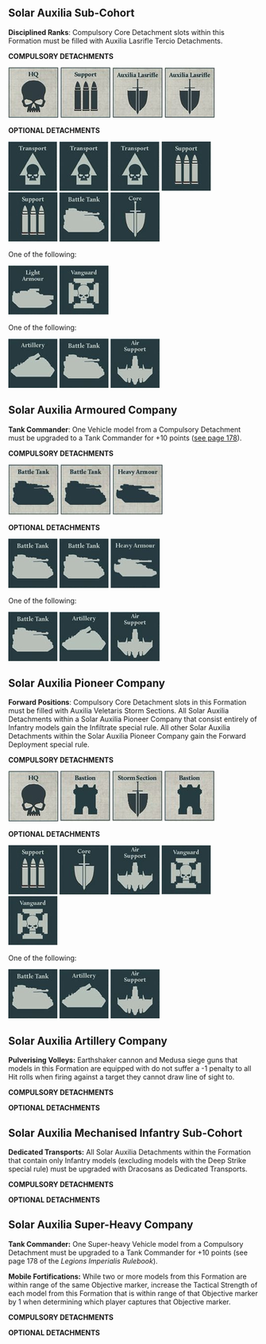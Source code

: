## Solar Auxilia Sub-Cohort

**Disciplined Ranks**: Compulsory Core Detachment slots within this Formation must be filled with Auxilia Lasrifle Tercio Detachments.

**COMPULSORY DETACHMENTS** 

[![](../media/the_solar_auxilia/compulsory_hq.jpg)](../detachments/#hq-detachments) [![](../media/the_solar_auxilia/compulsory_support.jpg)](../detachments/#support-detachments) ![](../media/the_solar_auxilia/compulsory_auxilia_lasrifle.jpg) ![](../media/the_solar_auxilia/compulsory_auxilia_lasrifle.jpg) 

**OPTIONAL DETACHMENTS**

[![](../media/the_solar_auxilia/optional_transport.jpg)](../detachments/#transport-detachments) [![](../media/the_solar_auxilia/optional_transport.jpg)](../detachments/#transport-detachments) [![](../media/the_solar_auxilia/optional_transport.jpg)](../detachments/#transport-detachments) [![](../media/the_solar_auxilia/optional_support.jpg)](../detachments/#support-detachments) [![](../media/the_solar_auxilia/optional_support.jpg)](../detachments/#support-detachments) [![](../media/the_solar_auxilia/optional_battle_tank.jpg)](../detachments/#battle-tank-detachments) [![](../media/the_solar_auxilia/optional_core.jpg)](../detachments/#core-detachments) 

One of the following:

![](../media/the_solar_auxilia/optional_light_armour.jpg) [![](../media/the_solar_auxilia/optional_vanguard.jpg)](../detachments/#vanguard-detachments)

One of the following:

![](../media/the_solar_auxilia/optional_artillery.jpg) [![](../media/the_solar_auxilia/optional_battle_tank.jpg)](../detachments/#battle-tank-detachments) [![](../media/the_solar_auxilia/optional_air_support.jpg)](../detachments/#air-support-detachments) 

## Solar Auxilia Armoured Company

**Tank Commander**: One Vehicle model from a Compulsory Detachment must be upgraded to a Tank Commander for +10 points ([see page 178](../../the_solar_auxilia/#tank-commander)).

**COMPULSORY DETACHMENTS** 

[![](../media/the_solar_auxilia/compulsory_battle_tank.jpg)](../detachments/#battle-tank-detachments) [![](../media/the_solar_auxilia/compulsory_battle_tank.jpg)](../detachments/#battle-tank-detachments) [![](../media/the_solar_auxilia/compulsory_heavy_armour.jpg)](../detachments/#heavy-armour-detachments) 

**OPTIONAL DETACHMENTS**

[![](../media/the_solar_auxilia/optional_battle_tank.jpg)](../detachments/#battle-tank-detachments) [![](../media/the_solar_auxilia/optional_battle_tank.jpg)](../detachments/#battle-tank-detachments) [![](../media/the_solar_auxilia/optional_heavy_armour.jpg)](../detachments/#heavy-armour-detachments) 

One of the following:

[![](../media/the_solar_auxilia/optional_battle_tank.jpg)](../detachments/#battle-tank-detachments) ![](../media/the_solar_auxilia/optional_artillery.jpg) [![](../media/the_solar_auxilia/optional_air_support.jpg)](../detachments/#air-support-detachments) 

## Solar Auxilia Pioneer Company

**Forward Positions**: Compulsory Core Detachment slots in this Formation must be filled with Auxilia Veletaris Storm Sections. All Solar Auxilia Detachments within a Solar Auxilia Pioneer Company that consist entirely of Infantry models gain the Infiltrate special rule. All other Solar Auxilia Detachments within the Solar Auxilia Pioneer Company gain the Forward Deployment special rule.

**COMPULSORY DETACHMENTS** 

[![](../media/the_solar_auxilia/compulsory_hq.jpg)](../detachments/#hq-detachments) [![](../media/the_solar_auxilia/compulsory_bastion.jpg)](../detachments/#bastion-detachments) ![](../media/the_solar_auxilia/compulsory_storm_section.jpg) [![](../media/the_solar_auxilia/compulsory_bastion.jpg)](../detachments/#bastion-detachments) 

**OPTIONAL DETACHMENTS**

[![](../media/the_solar_auxilia/optional_support.jpg)](../detachments/#support-detachments) [![](../media/the_solar_auxilia/optional_core.jpg)](../detachments/#core-detachments) [![](../media/the_solar_auxilia/optional_air_support.jpg)](../detachments/#air-support-detachments) [![](../media/the_solar_auxilia/optional_vanguard.jpg)](../detachments/#vanguard-detachments) [![](../media/the_solar_auxilia/optional_vanguard.jpg)](../detachments/#vanguard-detachments) 

One of the following:

[![](../media/the_solar_auxilia/optional_battle_tank.jpg)](../detachments/#battle-tank-detachments) ![](../media/the_solar_auxilia/optional_artillery.jpg) [![](../media/the_solar_auxilia/optional_air_support.jpg)](../detachments/#air-support-detachments) 


## Solar Auxilia Artillery Company

**Pulverising Volleys:** Earthshaker cannon and Medusa siege guns that models in this Formation are equipped with do not suffer a -1 penalty to all Hit rolls when firing against a target they cannot draw line of sight to.

**COMPULSORY DETACHMENTS** 

**OPTIONAL DETACHMENTS**


## Solar Auxilia Mechanised Infantry Sub-Cohort

**Dedicated Transports:** All Solar Auxilia Detachments within the Formation that contain only Infantry models (excluding models with the Deep Strike special rule) must be upgraded with Dracosans as Dedicated Transports.

**COMPULSORY DETACHMENTS** 

**OPTIONAL DETACHMENTS**


## Solar Auxilia Super-Heavy Company

**Tank Commander:** One Super-heavy Vehicle model from a Compulsory Detachment must be upgraded to a Tank Commander for +10 points (see page 178 of the *Legions Imperialis Rulebook*).

**Mobile Fortifications:** While two or more models from this Formation are within range of the same Objective marker, increase the Tactical Strength of each model from this Formation that is within range of that Objective marker by 1 when determining which player captures that Objective marker.

**COMPULSORY DETACHMENTS** 

**OPTIONAL DETACHMENTS**